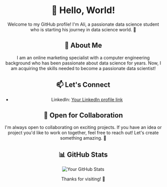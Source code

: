 <header>

<!--
  <<< Author notes: Course header >>>
  Include a 1280×640 image, course title in sentence case, and a concise description in emphasis.
  In your repository settings: enable template repository, add your 1280×640 social image, auto delete head branches.
  Add your open source license, GitHub uses MIT license.
-->

# 👋 Hello, World!

Welcome to my GitHub profile! I'm Ali, a passionate data science student who is starting his journey in data science world. 🚀

## 🌱 About Me
I am an online marketing specialist with a computer engineering background who has been passionate about data science for years. Now, I am acquiring the skills needed to become a passionate data scientist!

## 📫 Let's Connect
- LinkedIn: [Your LinkedIn profile link](https://www.linkedin.com/in/ali-shishehgar/)

## 🤝 Open for Collaboration
I'm always open to collaborating on exciting projects. If you have an idea or project you'd like to work on together, feel free to reach out! Let's create something amazing. 🌈

## 📊 GitHub Stats
![Your GitHub Stats](https://github-readme-stats.vercel.app/api?username=AliShishehgar&show_icons=true&theme=radical)

Thanks for visiting! 🌟

</footer>
